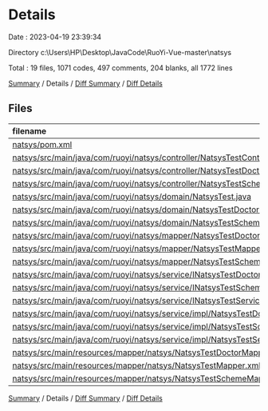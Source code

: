 # Details

Date : 2023-04-19 23:39:34

Directory c:\\Users\\HP\\Desktop\\JavaCode\\RuoYi-Vue-master\\natsys

Total : 19 files,  1071 codes, 497 comments, 204 blanks, all 1772 lines

[Summary](results.md) / Details / [Diff Summary](diff.md) / [Diff Details](diff-details.md)

## Files
| filename | language | code | comment | blank | total |
| :--- | :--- | ---: | ---: | ---: | ---: |
| [natsys/pom.xml](/natsys/pom.xml) | XML | 18 | 1 | 5 | 24 |
| [natsys/src/main/java/com/ruoyi/natsys/controller/NatsysTestController.java](/natsys/src/main/java/com/ruoyi/natsys/controller/NatsysTestController.java) | Java | 71 | 25 | 9 | 105 |
| [natsys/src/main/java/com/ruoyi/natsys/controller/NatsysTestDoctorController.java](/natsys/src/main/java/com/ruoyi/natsys/controller/NatsysTestDoctorController.java) | Java | 72 | 24 | 9 | 105 |
| [natsys/src/main/java/com/ruoyi/natsys/controller/NatsysTestSchemeController.java](/natsys/src/main/java/com/ruoyi/natsys/controller/NatsysTestSchemeController.java) | Java | 72 | 24 | 9 | 105 |
| [natsys/src/main/java/com/ruoyi/natsys/domain/NatsysTest.java](/natsys/src/main/java/com/ruoyi/natsys/domain/NatsysTest.java) | Java | 135 | 17 | 29 | 181 |
| [natsys/src/main/java/com/ruoyi/natsys/domain/NatsysTestDoctor.java](/natsys/src/main/java/com/ruoyi/natsys/domain/NatsysTestDoctor.java) | Java | 136 | 17 | 29 | 182 |
| [natsys/src/main/java/com/ruoyi/natsys/domain/NatsysTestScheme.java](/natsys/src/main/java/com/ruoyi/natsys/domain/NatsysTestScheme.java) | Java | 71 | 11 | 15 | 97 |
| [natsys/src/main/java/com/ruoyi/natsys/mapper/NatsysTestDoctorMapper.java](/natsys/src/main/java/com/ruoyi/natsys/mapper/NatsysTestDoctorMapper.java) | Java | 12 | 42 | 8 | 62 |
| [natsys/src/main/java/com/ruoyi/natsys/mapper/NatsysTestMapper.java](/natsys/src/main/java/com/ruoyi/natsys/mapper/NatsysTestMapper.java) | Java | 12 | 42 | 8 | 62 |
| [natsys/src/main/java/com/ruoyi/natsys/mapper/NatsysTestSchemeMapper.java](/natsys/src/main/java/com/ruoyi/natsys/mapper/NatsysTestSchemeMapper.java) | Java | 12 | 42 | 8 | 62 |
| [natsys/src/main/java/com/ruoyi/natsys/service/INatsysTestDoctorService.java](/natsys/src/main/java/com/ruoyi/natsys/service/INatsysTestDoctorService.java) | Java | 12 | 42 | 8 | 62 |
| [natsys/src/main/java/com/ruoyi/natsys/service/INatsysTestSchemeService.java](/natsys/src/main/java/com/ruoyi/natsys/service/INatsysTestSchemeService.java) | Java | 12 | 42 | 8 | 62 |
| [natsys/src/main/java/com/ruoyi/natsys/service/INatsysTestService.java](/natsys/src/main/java/com/ruoyi/natsys/service/INatsysTestService.java) | Java | 12 | 42 | 8 | 62 |
| [natsys/src/main/java/com/ruoyi/natsys/service/impl/NatsysTestDoctorServiceImpl.java](/natsys/src/main/java/com/ruoyi/natsys/service/impl/NatsysTestDoctorServiceImpl.java) | Java | 46 | 42 | 9 | 97 |
| [natsys/src/main/java/com/ruoyi/natsys/service/impl/NatsysTestSchemeServiceImpl.java](/natsys/src/main/java/com/ruoyi/natsys/service/impl/NatsysTestSchemeServiceImpl.java) | Java | 46 | 42 | 9 | 97 |
| [natsys/src/main/java/com/ruoyi/natsys/service/impl/NatsysTestServiceImpl.java](/natsys/src/main/java/com/ruoyi/natsys/service/impl/NatsysTestServiceImpl.java) | Java | 46 | 42 | 9 | 97 |
| [natsys/src/main/resources/mapper/natsys/NatsysTestDoctorMapper.xml](/natsys/src/main/resources/mapper/natsys/NatsysTestDoctorMapper.xml) | XML | 113 | 0 | 8 | 121 |
| [natsys/src/main/resources/mapper/natsys/NatsysTestMapper.xml](/natsys/src/main/resources/mapper/natsys/NatsysTestMapper.xml) | XML | 96 | 0 | 8 | 104 |
| [natsys/src/main/resources/mapper/natsys/NatsysTestSchemeMapper.xml](/natsys/src/main/resources/mapper/natsys/NatsysTestSchemeMapper.xml) | XML | 77 | 0 | 8 | 85 |

[Summary](results.md) / Details / [Diff Summary](diff.md) / [Diff Details](diff-details.md)